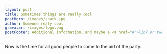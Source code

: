 ```yaml
---
layout: post
title: Sometimes things are really cool
postHero: /images/shark.jpg
author: Someone realy cool
gravatar: /images/logo.png
postFooter: Additional information, and maybe a <a href="#">link or two</a>
---
```


Now is the time for all good people to come to the aid of the party.